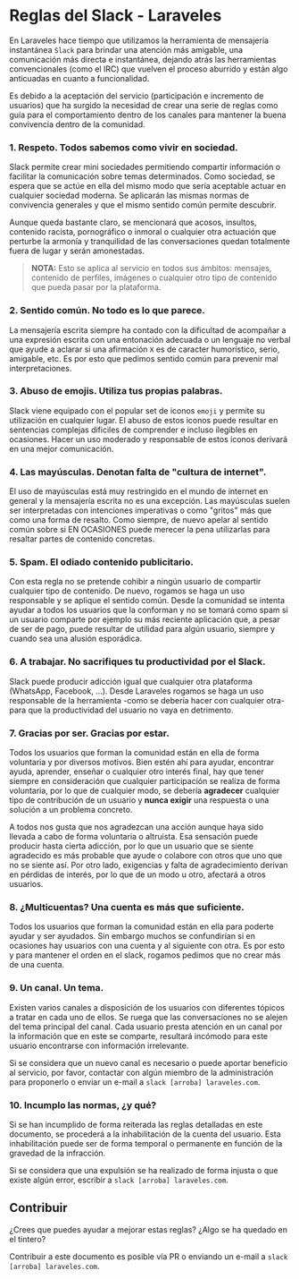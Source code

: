 # Reglas del Slack - Laraveles

En Laraveles hace tiempo que utilizamos la herramienta de mensajería instantánea `Slack` para brindar una atención más amigable, una comunicación más directa e instantánea, dejando atrás las herramientas convencionales (como el IRC) que vuelven el proceso aburrido y están algo anticuadas en cuanto a funcionalidad. 

Es debido a la aceptación del servicio (participación e incremento de usuarios) que ha surgido la necesidad de crear una serie de reglas como guía para el comportamiento dentro de los canales para mantener la buena convivencia dentro de la comunidad.

### 1. Respeto. Todos sabemos como vivir en sociedad.

Slack permite crear mini sociedades permitiendo compartir información o facilitar la comunicación sobre temas determinados. Como sociedad, se espera que se actúe en ella del mismo modo que sería aceptable actuar en cualquier sociedad moderna. Se aplicarán las mismas normas de convivencia generales y que el mismo sentido común permite descubrir.

Aunque queda bastante claro, se mencionará que acosos, insultos, contenido racista, pornográfico o inmoral o cualquier otra actuación que perturbe la armonía y tranquilidad de las conversaciones quedan totalmente fuera de lugar y serán amonestadas.

> **NOTA:** Esto se aplica al servicio en todos sus ámbitos: mensajes, contenido de perfiles, imágenes o cualquier otro tipo de contenido que pueda pasar por la plataforma.

### 2. Sentido común. No todo es lo que parece.

La mensajería escrita siempre ha contado con la dificultad de acompañar a una expresión escrita con una entonación adecuada o un lenguaje no verbal que ayude a aclarar si una afirmación `X` es de caracter humorístico, serio, amigable, etc. Es por esto que pedimos sentido común para prevenir mal interpretaciones.

### 3. Abuso de emojis. Utiliza tus propias palabras.

Slack viene equipado con el popular set de iconos `emoji` y permite su utilización en cualquier lugar. El abuso de estos iconos puede resultar en sentencias complejas dificiles de comprender e incluso ilegibles en ocasiones. Hacer un uso moderado y responsable de estos iconos derivará en una mejor comunicación.

### 4. Las mayúsculas. Denotan falta de "cultura de internet".

El uso de mayúsculas está muy restringido en el mundo de internet en general y la mensajería escrita no es una excepción. Las mayúsculas suelen ser interpretadas con intenciones imperativas o como "gritos" más que como una forma de resalto. Como siempre, de nuevo apelar al sentido común sobre si EN OCASIONES puede merecer la pena utilizarlas para resaltar partes de contenido concretas.

### 5. Spam. El odiado contenido publicitario.

Con esta regla no se pretende cohibir a ningún usuario de compartir cualquier tipo de contenido. De nuevo, rogamos se haga un uso responsable y se aplique el sentido común. Desde la comunidad se intenta ayudar a todos los usuarios que la conforman y no se tomará como spam si un usuario comparte por ejemplo su más reciente aplicación que, a pesar de ser de pago, puede resultar de utilidad para algún usuario, siempre y cuando sea una alusión esporádica.

### 6. A trabajar. No sacrifiques tu productividad por el Slack.

Slack puede producir adicción igual que cualquier otra plataforma (WhatsApp, Facebook, ...). Desde Laraveles rogamos se haga un uso responsable de la herramienta -como se debería hacer con cualquier otra- para que la productividad del usuario no vaya en detrimento. 

### 7. Gracias por ser. Gracias por estar.

Todos los usuarios que forman la comunidad están en ella de forma voluntaria y por diversos motivos. Bien estén ahí para ayudar, encontrar ayuda, aprender, enseñar o cualquier otro interés final, hay que tener siempre en consideración que cualquier participación se realiza de forma voluntaria, por lo que de cualquier modo, se debería **agradecer** cualquier tipo de contribución de un usuario y **nunca exigir** una respuesta o una solución a un problema concreto.

A todos nos gusta que nos agradezcan una acción aunque haya sido llevada a cabo de forma voluntaria o altruista. Esa sensación puede producir hasta cierta adicción, por lo que un usuario que se siente agradecido es más probable que ayude o colabore con otros que uno que no se siente así. Por otro lado, exigencias y falta de agradecimiento derivan en pérdidas de interés, por lo que de un modo u otro, afectará a otros usuarios.

### 8. ¿Multicuentas? Una cuenta es más que suficiente.

Todos los usuarios que forman la comunidad están en ella para poderte ayudar y ser ayudados. Sin embargo muchos se confundirían si en ocasiones hay usuarios con una cuenta y al siguiente con otra. Es por esto y para mantener el orden en el slack, rogamos pedimos que no crear más de una cuenta.

### 9. Un canal. Un tema.

Existen varios canales a disposición de los usuarios con diferentes tópicos a tratar en cada uno de ellos. Se ruega que las conversaciones no se alejen del tema principal del canal. Cada usuario presta atención en un canal por la información que en este se comparte, resultará incómodo para este usuario encontrarse con información irrelevante.

Si se considera que un nuevo canal es necesario o puede aportar beneficio al servicio, por favor, contactar con algún miembro de la administración para proponerlo o enviar un e-mail a `slack [arroba] laraveles.com`.

### 10. Incumplo las normas, ¿y qué?

Si se han incumplido de forma reiterada las reglas detalladas en este documento, se procederá a la inhabilitación de la cuenta del usuario. Esta inhabilitación puede ser de forma temporal o permanente en función de la gravedad de la infracción.

Si se considera que una expulsión se ha realizado de forma injusta o que existe algún error, escribir a `slack [arroba] laraveles.com`.

## Contribuir

¿Crees que puedes ayudar a mejorar estas reglas? ¿Algo se ha quedado en el tintero? 

Contribuir a este documento es posible vía PR o enviando un e-mail a `slack [arroba] laraveles.com`.
